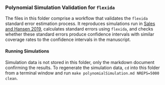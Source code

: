 ### Polynomial Simulation Validation for `flexida`

The files in this folder comprise a workflow that validates the `flexida` standard
error estimation process. It reproduces simulations run in
[Sales and Hansen 2019](https://journals.sagepub.com/doi/full/10.3102/1076998619884904), calculates
standard errors using `flexida`, and checks whether these standard errors produce confidence intervals
with similar coverage rates to the confidence intervals in the manuscript.

#### Running Simulations
Simulation data is not stored in this folder, only the markdown document confirming the results.
To regenerate the simulation data, `cd` into this folder from a terminal window and run
`make polynomialSimulation.md NREPS=5000 clean`.
